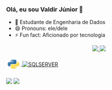 ### Olá, eu sou Valdir Júnior 👋

- 🌱 Estudante de Engenharia de Dados
- 😄 Pronouns: ele/dele
- ⚡ Fun fact: Aficionado por tecnologia

<div align="center">
  <a href="https://www.linkedin.com/in/valdirjr01">
  <img height="145em" src="https://github-readme-stats.vercel.app/api?username=valdirjr01&show_icons=true&theme=dark&include_all_commits=true&count_private=true"/>
  <img height="145em" src="https://github-readme-stats.vercel.app/api/top-langs/?username=valdirjr01&layout=compact&langs_count=7&theme=dark"/>
</div>
  
<div style="display: inline_block"><br>
  <img align="center" alt="Python" height="30" width="40" src="https://raw.githubusercontent.com/devicons/devicon/master/icons/python/python-original.svg">
  <img align="center" alt="SQLSERVER" height="30" width="40" src="https://cdn.jsdelivr.net/gh/devicons/devicon/icons/microsoftsqlserver/microsoftsqlserver-plain-wordmark.svg">
</div>
  
###
  
<div>
  <a href = "mailto:valdirjunior007@hotmail.com"><img src="https://img.shields.io/badge/Microsoft_Outlook-0078D4?style=for-the-badge&logo=microsoft-outlook&logoColor=white"></a>
  <a href="https://www.linkedin.com/in/valdirjr01" target="_blank"><img src="https://img.shields.io/badge/-LinkedIn-%230077B5?style=for-the-badge&logo=linkedin&logoColor=white" target="_blank"></a> 
  
</div>
